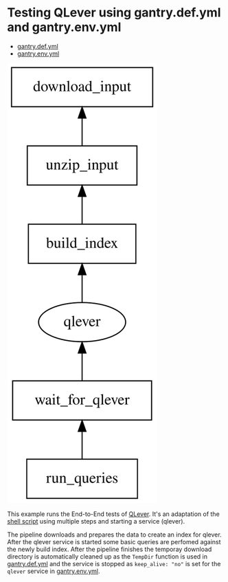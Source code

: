 # Testing QLever using gantry.def.yml and gantry.env.yml

  * [gantry.def.yml](./gantry.def.yml)
  * [gantry.env.yml](./gantry.env.yml)

![pipeline.svg](./pipeline.svg)

This example runs the End-to-End tests of
[QLever](https://github.com/ad-freiburg/QLever). It's an adaptation of the
[shell script](https://github.com/ad-freiburg/QLever/blob/b728ddd0f3ac3e4c9d1f0e92426f5b592a4f141f/e2e/e2e.sh)
using multiple steps and starting a service (qlever).

The pipeline downloads and prepares the data to create an index for qlever.
After the qlever service is started some basic queries are perfomed against
the newly build index. After the pipeline finishes the temporay download
directory is automatically cleaned up as the `TempDir` function is used in
[gantry.def.yml](./gantry.def.yml) and the service is stopped as
`keep_alive: "no"` is set for the `qlever` service in
[gantry.env.yml](./gantry.env.yml).
